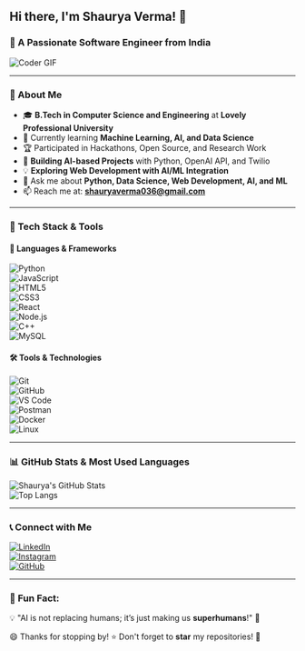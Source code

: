 ## Hi there, I'm Shaurya Verma! 👋

### 🚀 A Passionate Software Engineer from India  

![Coder GIF](https://media.giphy.com/media/qgQUggAC3Pfv687qPC/giphy.gif)

---

### 🌱 About Me  
- 🎓 **B.Tech in Computer Science and Engineering** at **Lovely Professional University**
- 🌱 Currently learning **Machine Learning, AI, and Data Science**
- 🏆 Participated in Hackathons, Open Source, and Research Work
- 🤖 **Building AI-based Projects** with Python, OpenAI API, and Twilio
- 💡 **Exploring Web Development with AI/ML Integration**
- 💬 Ask me about **Python, Data Science, Web Development, AI, and ML**
- 📫 Reach me at: **shauryaverma036@gmail.com**

---

### 🔧 Tech Stack & Tools   

#### 🚀 Languages & Frameworks  
![Python](https://img.shields.io/badge/-Python-3776AB?style=for-the-badge&logo=python&logoColor=white)  
![JavaScript](https://img.shields.io/badge/-JavaScript-F7DF1E?style=for-the-badge&logo=javascript&logoColor=black)  
![HTML5](https://img.shields.io/badge/-HTML5-E34F26?style=for-the-badge&logo=html5&logoColor=white)  
![CSS3](https://img.shields.io/badge/-CSS3-1572B6?style=for-the-badge&logo=css3&logoColor=white)  
![React](https://img.shields.io/badge/-React-61DAFB?style=for-the-badge&logo=react&logoColor=black)  
![Node.js](https://img.shields.io/badge/-Node.js-339933?style=for-the-badge&logo=node.js&logoColor=white)  
![C++](https://img.shields.io/badge/-C++-00599C?style=for-the-badge&logo=c%2B%2B&logoColor=white)  
![MySQL](https://img.shields.io/badge/-MySQL-4479A1?style=for-the-badge&logo=mysql&logoColor=white)  

#### 🛠️ Tools & Technologies  
![Git](https://img.shields.io/badge/-Git-F05032?style=for-the-badge&logo=git&logoColor=white)  
![GitHub](https://img.shields.io/badge/-GitHub-181717?style=for-the-badge&logo=github&logoColor=white)  
![VS Code](https://img.shields.io/badge/-VS%20Code-007ACC?style=for-the-badge&logo=visual-studio-code&logoColor=white)  
![Postman](https://img.shields.io/badge/-Postman-FF6C37?style=for-the-badge&logo=postman&logoColor=white)  
![Docker](https://img.shields.io/badge/-Docker-2496ED?style=for-the-badge&logo=docker&logoColor=white)  
![Linux](https://img.shields.io/badge/-Linux-FCC624?style=for-the-badge&logo=linux&logoColor=black)  

---

### 📊 GitHub Stats & Most Used Languages

![Shaurya's GitHub Stats](https://github-readme-stats.vercel.app/api?username=ShauryaVerma036&show_icons=true&theme=radical)  
![Top Langs](https://github-readme-stats.vercel.app/api/top-langs/?username=ShauryaVerma036&layout=compact&theme=radical)  

---

### 📞 Connect with Me

[![LinkedIn](https://img.shields.io/badge/-LinkedIn-0077B5?style=for-the-badge&logo=linkedin&logoColor=white)](https://www.linkedin.com/in/shauryaverma036/)  
[![Instagram](https://img.shields.io/badge/-Instagram-E4405F?style=for-the-badge&logo=instagram&logoColor=white)](https://www.instagram.com/shauryaverma036/)  
[![GitHub](https://img.shields.io/badge/-GitHub-181717?style=for-the-badge&logo=github&logoColor=white)](https://github.com/ShauryaVerma036)  

---

### 🎯 Fun Fact:  
💡 "AI is not replacing humans; it’s just making us **superhumans**!" 🚀  

😄 Thanks for stopping by! ⭐ Don't forget to **star** my repositories! 🤖
